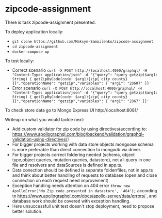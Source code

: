# zipcode-assignment

There is task zipcode-assignment presented.

To  deploy application locally:
* `git clone https://github.com/Maksym-Samoilenko/zipcode-assignment`
* `cd zipcode-assignment`
* `docker-compose up`

To test locally:
* Correct scenario `curl -X POST http://localhost:4000/graphql/ -H "Content-Type: application/json" -d '{"query": "query getzip($arg1: String) { getZipByCode(code: $arg1){zip{ city county} }}","operationName": "getzip","variables": { "arg1": "20607" }}' `
* Error scenario `curl -X POST http://localhost:4000/graphql/ -H "Content-Type: application/json" -d '{"query": "query getzip($arg1: String) { getZipByCode(code: $arg1){zip{ city county} }}","operationName": "getzip","variables": { "arg1": "2067" }}'  `

To check store data go to Mongo Express UI http://localhost:8081/

Writeup on what you would tackle next:
* Add custom validator for zip code by using directives(according to: https://www.apollographql.com/blog/backend/validation/graphql-validation-using-directives/)
* For bigger projects working with data store objects  mongoose schema is more preferable than direct connection to mongodb via driver.
* For bigger projects correct foldering needed (schema, object type,object queries, mutation queries, datastore), not all query in one file and resolvers and dataSources is defined in app.ts.
* Data conection should be defined is separate folder/files, not in app.ts and think about better handling of requests to database (open and close connection on each request need improvement)
* Exception handling needs attention on 404 error `throw new ApolloError('No Zip code presented in datastore', '404');`   according to https://www.apollographql.com/docs/apollo-server/data/errors/ , and database work should be covered with exception handling.
* Here unsuccessfull unit test  doesn't stop deployment, need to propose better solution.
